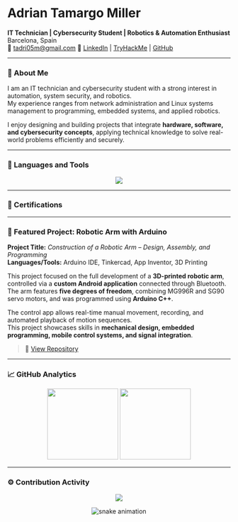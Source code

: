 # Adrian Tamargo Miller

**IT Technician | Cybersecurity Student | Robotics & Automation Enthusiast**  
Barcelona, Spain  
📧 tadri05m@gmail.com
🔗 [LinkedIn](www.linkedin.com/in/adrian-daniel-tamargo-miller-35a017355) | [TryHackMe](https://tryhackme.com/p/tadri05m) | [GitHub](https://github.com/AdrianStudio)

---

### 🧩 About Me

I am an IT technician and cybersecurity student with a strong interest in automation, system security, and robotics.  
My experience ranges from network administration and Linux systems management to programming, embedded systems, and applied robotics.

I enjoy designing and building projects that integrate **hardware, software, and cybersecurity concepts**, applying technical knowledge to solve real-world problems efficiently and securely.

---

### 🧰 Languages and Tools

<p align="center">
  <img src="https://skillicons.dev/icons?i=python,cpp,bash,powershell,arduino,linux,raspberrypi,docker,aws,mysql,postgresql,git,github,vscode" />
</p>

---

### 📜 Certifications 

---

### 🔬 Featured Project: Robotic Arm with Arduino

**Project Title:** *Construction of a Robotic Arm – Design, Assembly, and Programming*  
**Languages/Tools:** Arduino IDE, Tinkercad, App Inventor, 3D Printing  

This project focused on the full development of a **3D-printed robotic arm**, controlled via a **custom Android application** connected through Bluetooth.  
The arm features **five degrees of freedom**, combining MG996R and SG90 servo motors, and was programmed using **Arduino C++**.  

The control app allows real-time manual movement, recording, and automated playback of motion sequences.  
This project showcases skills in **mechanical design, embedded programming, mobile control systems, and signal integration**.

> 🔗 [View Repository](https://github.com/AdrianStudio/RoboticArm)

---

### 📈 GitHub Analytics

<p align="center">
  <img src="https://github-readme-stats.vercel.app/api?username=AdrianStudio&show_icons=true&theme=default" height="160" />
  <img src="https://github-readme-streak-stats.herokuapp.com/?user=AdrianStudio&theme=default" height="160" />
</p>

---

### ⚙️ Contribution Activity

<p align="center">
  <img src="https://github-profile-trophy.vercel.app/?username=AdrianStudio&theme=flat&row=1&column=6" />
</p>

<p align="center">
  <img src="https://raw.githubusercontent.com/AdrianStudio/AdrianStudio/output/github-contribution-grid-snake.svg" alt="snake animation" />
</p>
